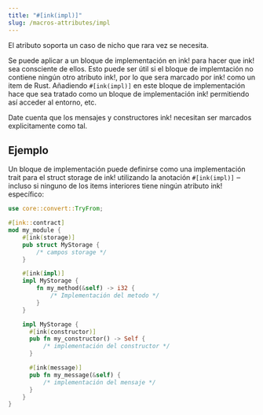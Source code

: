 ```yaml
---
title: "#[ink(impl)]"
slug: /macros-attributes/impl
---
```


El atributo soporta un caso de nicho que rara vez se necesita.

Se puede aplicar a un bloque de implementación en ink! para hacer que ink! sea consciente de ellos.
Esto puede ser útil si el bloque de implemtación no contiene ningún otro atributo ink!,
por lo que sera marcado por ink! como un item de Rust.
Añadiendo `#[ink(impl)]` en este bloque de implementación hace que sea tratado como 
un bloque de implementación ink! permitiendo así acceder al entorno, etc.

Date cuenta que los mensajes y constructores ink! necesitan ser marcados explicitamente como tal.


## Ejemplo

Un bloque de implementación puede definirse como una implementación trait para 
el struct storage de ink! utilizando la anotación `#[ink(impl)]`  ‒ 
incluso si ninguno de los items interiores tiene ningún atributo ink! específico:

```rust
use core::convert::TryFrom;

#[ink::contract]
mod my_module {
    #[ink(storage)]
    pub struct MyStorage {
        /* campos storage */
    }

    #[ink(impl)]
    impl MyStorage {
        fn my_method(&self) -> i32 {
            /* Implementación del metodo */
        }
    }

    impl MyStorage {
      #[ink(constructor)]
      pub fn my_constructor() -> Self {
          /* implementación del constructor */
      }

      #[ink(message)]
      pub fn my_message(&self) {
          /* implementación del mensaje */
      }
    }
}
```
